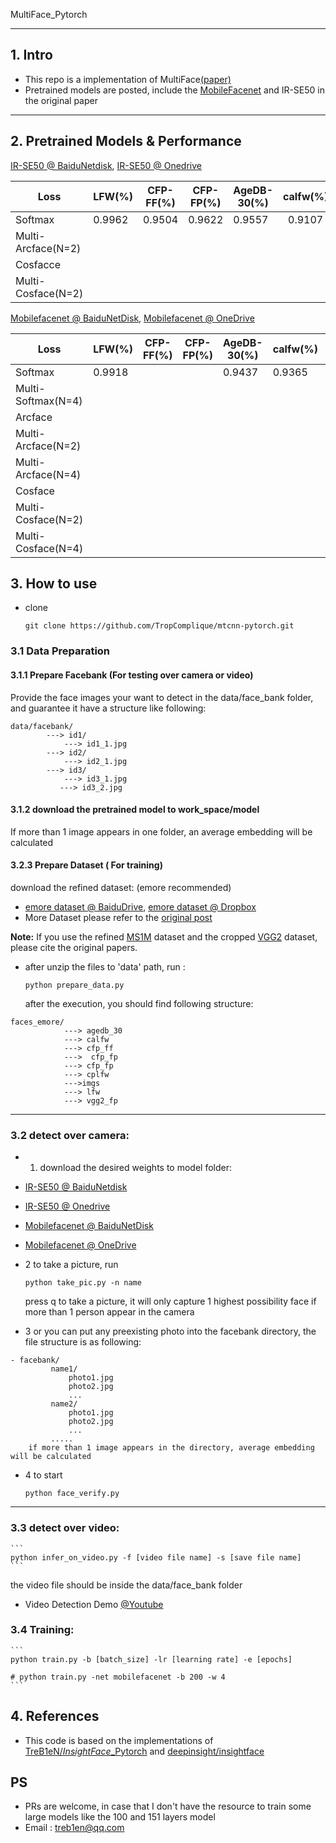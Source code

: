 MultiFace_Pytorch

------

## 1. Intro

- This repo is a implementation of MultiFace[(paper)](https://arxiv.org/abs/1801.07698)
- Pretrained models are posted, include the [MobileFacenet](https://arxiv.org/abs/1804.07573) and IR-SE50 in the original paper

------

## 2. Pretrained Models & Performance

[IR-SE50 @ BaiduNetdisk](https://pan.baidu.com/s/12BUjjwy1uUTEF9HCx5qvoQ), [IR-SE50 @ Onedrive](https://1drv.ms/u/s!AhMqVPD44cDOhkPsOU2S_HFpY9dC)

| Loss               | LFW(%) | CFP-FF(%) | CFP-FP(%) | AgeDB-30(%) | calfw(%) | cplfw(%) |
| ------------------ | ------ | --------- | --------- | ----------- | :------: | -------- |
| Softmax            | 0.9962 | 0.9504    | 0.9622    | 0.9557      |  0.9107  |          |
| Multi-Arcface(N=2) |        |           |           |             |          |          |
| Cosfacce           |        |           |           |             |          |          |
| Multi-Cosface(N=2) |        |           |           |             |          |          |

[Mobilefacenet @ BaiduNetDisk](https://pan.baidu.com/s/1hqNNkcAjQOSxUjofboN6qg), [Mobilefacenet @ OneDrive](https://1drv.ms/u/s!AhMqVPD44cDOhkSMHodSH4rhfb5u)

| Loss               | LFW(%) | CFP-FF(%) | CFP-FP(%) | AgeDB-30(%) | calfw(%) | cplfw(%) |
| ------------------ | ------ | --------- | --------- | ----------- | -------- | -------- |
| Softmax            | 0.9918 |           |           | 0.9437      | 0.9365   | 0.8817   |
| Multi-Softmax(N=4) |        |           |           |             |          |          |
| Arcface            |        |           |           |             |          |          |
| Multi-Arcface(N=2) |        |           |           |             |          |          |
| Multi-Arcface(N=4) |        |           |           |             |          |          |
| Cosface            |        |           |           |             |          |          |
| Multi-Cosface(N=2) |        |           |           |             |          |          |
| Multi-Cosface(N=4) |        |           |           |             |          |          |

## 3. How to use

- clone

  ```
  git clone https://github.com/TropComplique/mtcnn-pytorch.git
  ```

### 3.1 Data Preparation

#### 3.1.1 Prepare Facebank (For testing over camera or video)

Provide the face images your want to detect in the data/face_bank folder, and guarantee it have a structure like following:

```
data/facebank/
        ---> id1/
            ---> id1_1.jpg
        ---> id2/
            ---> id2_1.jpg
        ---> id3/
            ---> id3_1.jpg
           ---> id3_2.jpg
```

#### 3.1.2 download the pretrained model to work_space/model

If more than 1 image appears in one folder, an average embedding will be calculated

#### 3.2.3 Prepare Dataset ( For training)

download the refined dataset: (emore recommended)

- [emore dataset @ BaiduDrive](https://pan.baidu.com/s/1eXohwNBHbbKXh5KHyItVhQ), [emore dataset @ Dropbox](https://www.dropbox.com/s/wpx6tqjf0y5mf6r/faces_ms1m-refine-v2_112x112.zip?dl=0)
- More Dataset please refer to the [original post](https://github.com/deepinsight/insightface/wiki/Dataset-Zoo)

**Note:** If you use the refined [MS1M](https://arxiv.org/abs/1607.08221) dataset and the cropped [VGG2](https://arxiv.org/abs/1710.08092) dataset, please cite the original papers.

- after unzip the files to 'data' path, run :

  ```
  python prepare_data.py
  ```

  after the execution, you should find following structure:

```
faces_emore/
            ---> agedb_30
            ---> calfw
            ---> cfp_ff
            --->  cfp_fp
            ---> cfp_fp
            ---> cplfw
            --->imgs
            ---> lfw
            ---> vgg2_fp
```

------

### 3.2 detect over camera:

- 1. download the desired weights to model folder:

- [IR-SE50 @ BaiduNetdisk](https://pan.baidu.com/s/12BUjjwy1uUTEF9HCx5qvoQ)
- [IR-SE50 @ Onedrive](https://1drv.ms/u/s!AhMqVPD44cDOhkPsOU2S_HFpY9dC)
- [Mobilefacenet @ BaiduNetDisk](https://pan.baidu.com/s/1hqNNkcAjQOSxUjofboN6qg)
- [Mobilefacenet @ OneDrive](https://1drv.ms/u/s!AhMqVPD44cDOhkSMHodSH4rhfb5u)

- 2 to take a picture, run

  ```
  python take_pic.py -n name
  ```

  press q to take a picture, it will only capture 1 highest possibility face if more than 1 person appear in the camera

- 3 or you can put any preexisting photo into the facebank directory, the file structure is as following:

```
- facebank/
         name1/
             photo1.jpg
             photo2.jpg
             ...
         name2/
             photo1.jpg
             photo2.jpg
             ...
         .....
    if more than 1 image appears in the directory, average embedding will be calculated
```

- 4 to start

  ```
  python face_verify.py 
  ```

- - -

### 3.3 detect over video:

```
​```
python infer_on_video.py -f [video file name] -s [save file name]
​```
```

the video file should be inside the data/face_bank folder

- Video Detection Demo [@Youtube](https://www.youtube.com/watch?v=6r9RCRmxtHE)

### 3.4 Training:

```
​```
python train.py -b [batch_size] -lr [learning rate] -e [epochs]

# python train.py -net mobilefacenet -b 200 -w 4
​```
```

## 4. References 

- This code is based on the implementations of   [TreB1eN/*InsightFace*_Pytorch](https://github.com/TreB1eN/InsightFace_Pytorch) and [deepinsight/insightface](https://github.com/deepinsight/insightface) 

## PS

- PRs are welcome, in case that I don't have the resource to train some large models like the 100 and 151 layers model
- Email : treb1en@qq.com
